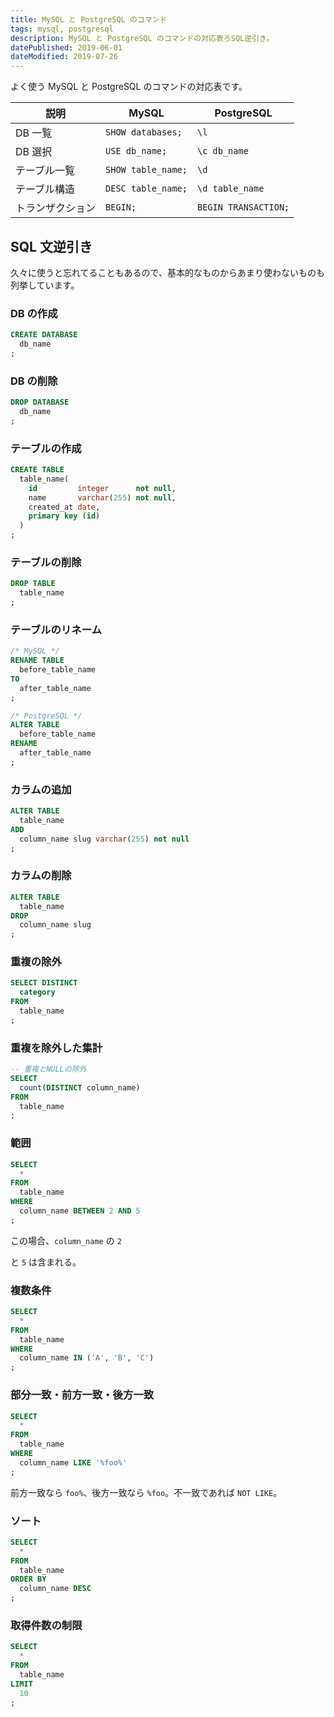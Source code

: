 ```yaml
---
title: MySQL と PostgreSQL のコマンド
tags: mysql, postgresql
description: MySQL と PostgreSQL のコマンドの対応表ろSQL逆引き。
datePublished: 2019-06-01
dateModified: 2019-07-26
---
```


よく使う MySQL と PostgreSQL のコマンドの対応表です。

| 説明             | MySQL              | PostgreSQL           |
| ---------------- | ------------------ | -------------------- |
| DB 一覧          | `SHOW databases;`  | `\l`                 |
| DB 選択          | `USE db_name;`     | `\c db_name`         |
| テーブル一覧     | `SHOW table_name;` | `\d`                 |
| テーブル構造     | `DESC table_name;` | `\d table_name`      |
| トランザクション | `BEGIN;`           | `BEGIN TRANSACTION;` |

## SQL 文逆引き

久々に使うと忘れてることもあるので、基本的なものからあまり使わないものも列挙しています。

### DB の作成

```sql
CREATE DATABASE
  db_name
;
```

### DB の削除

```sql
DROP DATABASE
  db_name
;
```

### テーブルの作成

```sql
CREATE TABLE
  table_name(
    id         integer      not null,
    name       varchar(255) not null,
    created_at date,
    primary key (id)
  )
;
```

### テーブルの削除

```sql
DROP TABLE
  table_name
;
```

### テーブルのリネーム

```sql
/* MySQL */
RENAME TABLE
  before_table_name
TO
  after_table_name
;

/* PostgreSQL */
ALTER TABLE
  before_table_name
RENAME
  after_table_name
;
```

### カラムの追加

```sql
ALTER TABLE
  table_name
ADD
  column_name slug varchar(255) not null
;
```

### カラムの削除

```sql
ALTER TABLE
  table_name
DROP
  column_name slug
;
```

### 重複の除外

```sql
SELECT DISTINCT
  category
FROM
  table_name
;
```

### 重複を除外した集計

```sql
-- 重複とNULLの除外
SELECT
  count(DISTINCT column_name)
FROM
  table_name
;
```

### 範囲

```sql
SELECT
  *
FROM
  table_name
WHERE
  column_name BETWEEN 2 AND 5
;
```

この場合、`column_name` の `2`

と `5` は含まれる。

### 複数条件

```sql
SELECT
  *
FROM
  table_name
WHERE
  column_name IN ('A', 'B', 'C')
;
```

### 部分一致・前方一致・後方一致

```sql
SELECT
  *
FROM
  table_name
WHERE
  column_name LIKE '%foo%'
;
```

前方一致なら `foo%`、後方一致なら `%foo`。不一致であれば `NOT LIKE`。

### ソート

```sql
SELECT
  *
FROM
  table_name
ORDER BY
  column_name DESC
;
```

### 取得件数の制限

```sql
SELECT
  *
FROM
  table_name
LIMIT
  10
;
```
